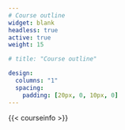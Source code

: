 ```yaml
---
# Course outline
widget: blank
headless: true
active: true
weight: 15

# title: "Course outline"

design:
  columns: "1"
  spacing:
    padding: [20px, 0, 10px, 0]
---
```


{{< courseinfo >}}